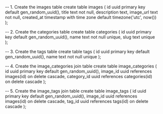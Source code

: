 -- 1. Create the images table
create table images (
  id uuid primary key default gen_random_uuid(),
  title text not null,
  description text,
  image_url text not null,
  created_at timestamp with time zone default timezone('utc', now())
);

-- 2. Create the categories table
create table categories (
  id uuid primary key default gen_random_uuid(),
  name text not null unique,
  slug text unique
);

-- 3. Create the tags table
create table tags (
  id uuid primary key default gen_random_uuid(),
  name text not null unique
);

-- 4. Create the image_categories join table
create table image_categories (
  id uuid primary key default gen_random_uuid(),
  image_id uuid references images(id) on delete cascade,
  category_id uuid references categories(id) on delete cascade
);

-- 5. Create the image_tags join table
create table image_tags (
  id uuid primary key default gen_random_uuid(),
  image_id uuid references images(id) on delete cascade,
  tag_id uuid references tags(id) on delete cascade
);

